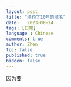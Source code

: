 ```yaml
---
layout: post
title: "续约了10年的域名"
date:   2023-08-24
tags: [日常]
language : Chinese
comments: true
author: Zhen
toc: false
published: true
hidden: false
---
```

因为要
<!--stackedit_data:
eyJoaXN0b3J5IjpbLTg0NDIwMzAwM119
-->